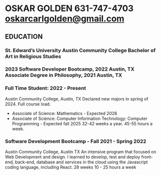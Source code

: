 # OSKAR GOLDEN 631-747-4703 <oskarcarlgolden@gmail.com>

## EDUCATION

### St. Edward’s University Austin Community College Bachelor of Art in Religious Studies

### 2023 Software Developer Bootcamp, 2022 Austin, TX Associate Degree in Philosophy, 2021 Austin, TX

### Full Time Student: 2022 - Present

Austin Community College, Austin, TX
Declared new majors in spring of 2024. Full course load.

- Associate of Science: Mathematics - Expected 2026
- Associate of Science: Computer Information Technology: Computer Programming - Expected fall 2025 32-42 weeks a year. 45-55 hours a week.

### Software Development Bootcamp - Fall 2021 - Spring 2022

Austin Community College, Austin TX
An intensive program that focused on Web Development and design. I learned to develop, test and deploy front-end, back-end, database and services in the cloud using the Javascript coding language, including React.
28 weeks 10 - 25 hours a week
